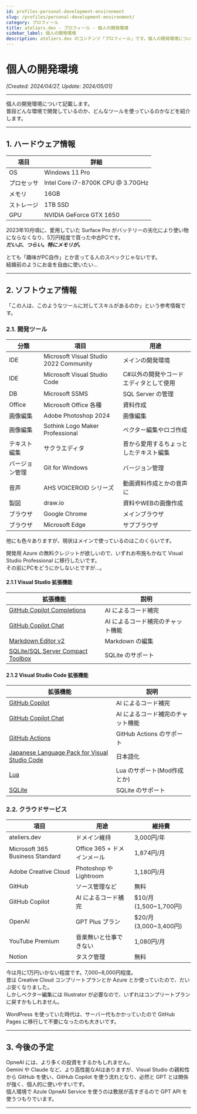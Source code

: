```yaml
---
id: profiles-personal-development-environment
slug: /profiles/personal-development-environment/
category: プロフィール
title: ateliers.dev - プロフィール - 個人の開発環境
sidebar_label: 個人の開発環境
description: ateliers.dev のコンテンツ「プロフィール」です。個人の開発環境についてのページです。
---
```


# 個人の開発環境

*[Created: 2024/04/27, Update: 2024/05/01]*

---

個人の開発環境について記載します。  
普段どんな環境で開発しているのか、どんなツールを使っているのかなどを紹介します。

---

## 1. ハードウェア情報

| 項目 | 詳細 |
| --- | --- |
| OS | Windows 11 Pro |
| プロセッサ | Intel Core  i7-8700K CPU @ 3.70GHz |
| メモリ | 16GB |
| ストレージ | 1TB SSD |
| GPU | NVIDIA GeForce GTX 1650 |

2023年10月頃に、愛用していた Surface Pro がバッテリーの劣化により使い物にならなくなり、5万円程度で買った中古PCです。  
***だいぶ、つらい。特にメモリが。***

とても「趣味がPC自作」とか言ってる人のスペックじゃないです。  
結婚前のようにお金を自由に使いたい…

---

## 2. ソフトウェア情報

「この人は、このようなツールに対してスキルがあるのか」という参考情報です。

### 2.1. 開発ツール

| 分類 | 項目 | 用途 |
| --- | --- | --- |
| IDE | Microsoft Visual Studio 2022 Community | メインの開発環境 |
| IDE | Microsoft Visual Studio Code | C#以外の開発やコードエディタとして使用 |
| DB | Microsoft SSMS | SQL Server の管理 |
| Office | Microsoft Office 各種 | 資料作成 |
| 画像編集 | Adobe Photoshop 2024| 画像編集 |
| 画像編集 | Sothink Logo Maker Professional | ベクター編集やロゴ作成 |
| テキスト編集 | サクラエディタ | 昔から愛用するちょっとしたテキスト編集 |
| バージョン管理 | Git for Windows | バージョン管理 |
| 音声 | AHS VOICEROID シリーズ | 動画資料作成とかの音声に |
| 製図 | draw.io | 資料やWEBの画像作成 |
| ブラウザ | Google Chrome | メインブラウザ |
| ブラウザ | Microsoft Edge | サブブラウザ |

他にも色々ありますが、現状はメインで使っているのはこのくらいです。

開発用 Azure の無料クレジットが欲しいので、いずれお布施もかねて Visual Studio Professional に移行したいです。  
その前にPCをどうにかしないとですが…。

#### 2.1.1 Visual Studio 拡張機能

| 拡張機能 | 説明 |
| --- | --- |
| [GitHub Copilot Completions](https://marketplace.visualstudio.com/items?itemName=GitHub.copilotvs) | AI によるコード補完 |
| [GitHub Copilot Chat](https://marketplace.visualstudio.com/items?itemName=VisualStudioExptTeam.VSGitHubCopilot) | AI によるコード補完のチャット機能 |
| [Markdown Editor v2](https://marketplace.visualstudio.com/items?itemName=MadsKristensen.MarkdownEditor2) | Markdown の編集 |
| [SQLite/SQL Server Compact Toolbox](https://marketplace.visualstudio.com/items?itemName=ErikEJ.SQLServerCompactSQLiteToolbox) | SQLite のサポート |

#### 2.1.2 Visual Studio Code 拡張機能

| 拡張機能 | 説明 |
| --- | --- |
| [GitHub Copilot](https://marketplace.visualstudio.com/items?itemName=GitHub.copilot) | AI によるコード補完 |
| [GitHub Copilot Chat](https://marketplace.visualstudio.com/items?itemName=GitHub.copilot-chat) | AI によるコード補完のチャット機能 |
| [GitHub Actions](https://marketplace.visualstudio.com/items?itemName=GitHub.vscode-github-actions) | GitHub Actions のサポート |
| [Japanese Language Pack for Visual Studio Code](https://marketplace.visualstudio.com/items?itemName=MS-CEINTL.vscode-language-pack-ja) | 日本語化 |
| [Lua](https://marketplace.visualstudio.com/items?itemName=sumneko.lua) | Lua のサポート(Mod作成とか) |
| [SQLite](https://marketplace.visualstudio.com/items?itemName=alexcvzz.vscode-sqlite) | SQLite のサポート |

### 2.2. クラウドサービス

| 項目 | 用途 | 維持費 |
| --- | --- | --- |
| ateliers.dev | ドメイン維持 | 3,000円/年 |
| Microsoft 365 Business Standard | Office 365 + ドメインメール | 1,874円/月 |
| Adobe Creative Cloud | Photoshop や Lightroom | 1,180円/月 |
| GitHub | ソース管理など | 無料 |
| GitHub Copilot | AI によるコード補完 | $10/月 (1,500~1,700円) |
| OpenAI | GPT Plus プラン | $20/月 (3,000~3,400円) |
| YouTube Premium | 音楽無いと仕事できない | 1,080円/月 |
| Notion | タスク管理 | 無料 |

今は月に1万円いかない程度です。7,000~8,000円程度。  
昔は Creative Cloud コンプリートプランとか Azure とか使っていたので、だいぶ安くなりました。  
しかしベクター編集には Illustrator が必要なので、いずれはコンプリートプランに戻すかもしれません。

WordPress を使っていた時代は、サーバー代もかかっていたので GitHub Pages に移行して不要になったのも大きいです。

---

## 3. 今後の予定

OpneAI には、より多くの投資をするかもしれません。  
Gemini や Claude など、より高性能なAIはありますが、Visual Studio の親和性から GitHub を使い、GitHub Copilot を使う流れとなり、必然と GPT とは関係が強く、個人的に使いやすいです。  
個人環境で Azule OpneAI Service を使うのは敷居が高すぎるので GPT API を使うつもりでいます。

---
